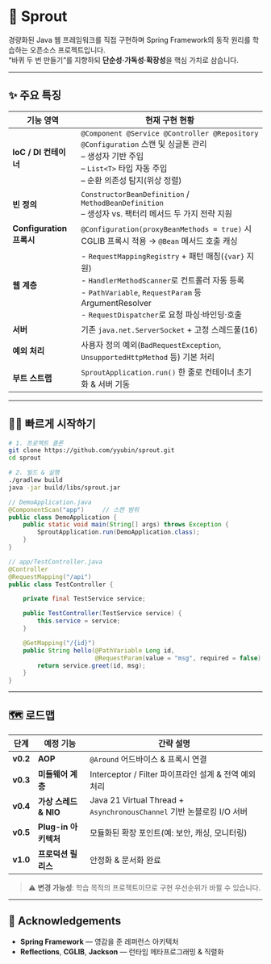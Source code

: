 # 🌱 **Sprout**  
경량화된 Java 웹 프레임워크를 직접 구현하며 Spring Framework의 동작 원리를 학습하는 오픈소스 프로젝트입니다.  
“바퀴 두 번 만들기”를 지향하되 **단순성·가독성·확장성**을 핵심 가치로 삼습니다.

---

## ✨ 주요 특징

| 기능 영역 | 현재 구현 현황 |
|-----------|---------------|
| **IoC / DI 컨테이너** | `@Component @Service @Controller @Repository @Configuration` 스캔 및 싱글톤 관리<br/>– 생성자 기반 주입<br/>– `List<T>` 타입 자동 주입<br/>– 순환 의존성 탐지(위상 정렬) |
| **빈 정의** | `ConstructorBeanDefinition` / `MethodBeanDefinition`<br/>– 생성자 vs. 팩터리 메서드 두 가지 전략 지원 |
| **Configuration 프록시** | `@Configuration(proxyBeanMethods = true)` 시 CGLIB 프록시 적용 → `@Bean` 메서드 호출 캐싱 |
| **웹 계층** | - `RequestMappingRegistry` + 패턴 매칭(`{var}` 지원)<br/>- `HandlerMethodScanner`로 컨트롤러 자동 등록<br/>- `PathVariable`, `RequestParam` 등 ArgumentResolver<br/>- `RequestDispatcher`로 요청 파싱·바인딩·호출 |
| **서버** | 기존 `java.net.ServerSocket` + 고정 스레드풀(16) |
| **예외 처리** | 사용자 정의 예외(`BadRequestException`, `UnsupportedHttpMethod` 등) 기본 처리 |
| **부트 스트랩** | `SproutApplication.run()` 한 줄로 컨테이너 초기화 & 서버 기동 |

---

## 🏃‍♂️ 빠르게 시작하기

```bash
# 1. 프로젝트 클론
git clone https://github.com/yyubin/sprout.git
cd sprout

# 2. 빌드 & 실행
./gradlew build
java -jar build/libs/sprout.jar
````

```java
// DemoApplication.java
@ComponentScan("app")     // 스캔 범위
public class DemoApplication {
    public static void main(String[] args) throws Exception {
        SproutApplication.run(DemoApplication.class);
    }
}
```

```java
// app/TestController.java
@Controller
@RequestMapping("/api")
public class TestController {

    private final TestService service;

    public TestController(TestService service) {
        this.service = service;
    }

    @GetMapping("/{id}")
    public String hello(@PathVariable Long id,
                        @RequestParam(value = "msg", required = false) String msg) {
        return service.greet(id, msg);
    }
}
```

---

## 🗺️ 로드맵

| 단계       | 예정 기능            | 간략 설명                                                         |
| -------- | ---------------- | ------------------------------------------------------------- |
| **v0.2** | **AOP**          | `@Around` 어드바이스 & 프록시 연결                 |
| **v0.3** | **미들웨어 계층**      | Interceptor / Filter 파이프라인 설계 & 전역 예외처리                       |
| **v0.4** | **가상 스레드 & NIO** | Java 21 Virtual Thread + `AsynchronousChannel` 기반 논블로킹 I/O 서버 |
| **v0.5** | **Plug-in 아키텍처** | 모듈화된 확장 포인트(예: 보안, 캐싱, 모니터링)                                  |
| **v1.0** | **프로덕션 릴리스**     | 안정화 & 문서화 완료                                                  |

> ⚠️ **변경 가능성**: 학습 목적의 프로젝트이므로 구현 우선순위가 바뀔 수 있습니다.

---

## 🙏 Acknowledgements

* **Spring Framework** — 영감을 준 레퍼런스 아키텍처
* **Reflections**, **CGLIB**, **Jackson** — 런타임 메타프로그래밍 & 직렬화

